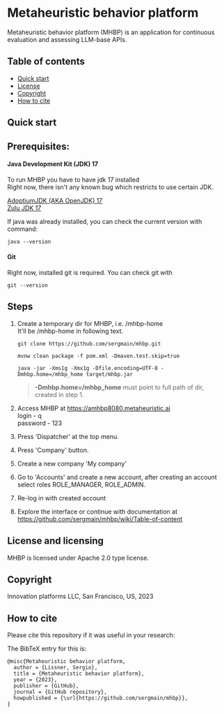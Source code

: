 # Metaheuristic behavior platform

Metaheuristic behavior platform (MHBP) is an application for continuous evaluation and assessing LLM-base APIs.  


## Table of contents

- [Quick start](#quick-start)
- [License](#license)
- [Copyright](#copyright)
- [How to cite](#how-to-cite)

## Quick start


## Prerequisites:
#### Java Development Kit (JDK) 17

To run MHBP you have to have jdk 17 installed \
Right now, there isn't any known bug which restricts to use certain JDK.

[AdoptiumJDK (AKA OpenJDK) 17](https://adoptium.net/releases.html?variant=openjdk17&jvmVariant=hotspot) \
[Zulu JDK 17](https://www.azul.com/downloads/?version=java-17-lts)

If java was already installed, you can check the current version with command:
```text
java --version
```  

#### Git
Right now, installed git is required. You can check git with
```text
git --version
```  

## Steps

1. Create a temporary dir for MHBP, i.e. /mhbp-home \
   It'll be /mhbp-home in following text.

   ```text
   git clone https://github.com/sergmain/mhbp.git
   ```

   ```text
   mvnw clean package -f pom.xml -Dmaven.test.skip=true
   ```

   ```text
   java -jar -Xms1g -Xmx1g -Dfile.encoding=UTF-8 -Dmhbp.home=/mhbp_home target/mhbp.jar
   ```
   > **-Dmhbp.home=/mhbp_home** must point to full path of dir, created in step 1.

1. Access MHBP at https://amhbp8080.metaheuristic.ai \
   login - q \
   password - 123

1. Press 'Dispatcher' at the top menu.  

2. Press 'Company' button.

3. Create a new company 'My company'  

1. Go to 'Accounts' and create a new account, after creating an account select roles ROLE_MANAGER, ROLE_ADMIN. 

1. Re-log in with created account

2. Explore the interface or continue with documentation at https://github.com/sergmain/mhbp/wiki/Table-of-content



## License and licensing
MHBP is licensed under Apache 2.0 type license.

## Copyright
Innovation platforms LLC, San Francisco, US, 2023 


## How to cite

Please cite this repository if it was useful in your research:

The BibTeX entry for this is:
```text
@misc{Metaheuristic behavior platform,
  author = {Lissner, Sergio},
  title = {Metaheuristic behavior platform},
  year = {2023},
  publisher = {GitHub},
  journal = {GitHub repository},
  howpublished = {\url{https://github.com/sergmain/mhbp}},
}
```

